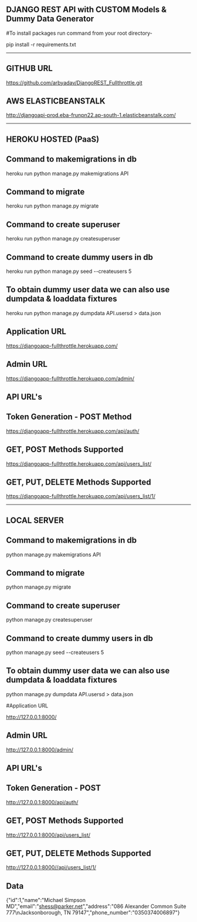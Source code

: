  ##  DJANGO REST API with CUSTOM Models & Dummy Data Generator ##
 
 #To install packages run command from your root directory-
 
 pip install -r requirements.txt
 
 ----------------------------------------------------------------------------
  
 ##  GITHUB URL
 
 https://github.com/arbyadav/DjangoREST_Fullthrottle.git
 
 ## AWS ELASTICBEANSTALK
 
 http://djangoapi-prod.eba-frunpn22.ap-south-1.elasticbeanstalk.com/ 
 
 ----------------------------------------------------------------------------
 
 ##  HEROKU HOSTED (PaaS) 
 
 ## Command to makemigrations in db
 
 heroku run python manage.py makemigrations API
 
 ## Command to migrate 
 
 heroku run python manage.py migrate
 
 ## Command to create superuser
 
 heroku run python manage.py createsuperuser
 
 ## Command to create dummy users in db
 
 heroku run python manage.py seed --createusers 5
 
 ## To obtain dummy user data we can also use dumpdata & loaddata fixtures
 
 heroku run python manage.py dumpdata API.usersd > data.json
 

 ## Application URL
 
 https://djangoapp-fullthrottle.herokuapp.com/
 
 ## Admin URL
 
 https://djangoapp-fullthrottle.herokuapp.com/admin/
 
 ## API URL's
 
 ## Token Generation - POST Method
 
 https://djangoapp-fullthrottle.herokuapp.com/api/auth/
 
 ## GET, POST Methods Supported
 
 https://djangoapp-fullthrottle.herokuapp.com/api/users_list/
 
 ## GET, PUT, DELETE Methods Supported
 
 https://djangoapp-fullthrottle.herokuapp.com/api/users_list/1/
 
 ---------------------------------------------------------------------------------
 
 ## LOCAL SERVER

 ## Command to makemigrations in db
 
 python manage.py makemigrations API
 
 ## Command to migrate 
 
 python manage.py migrate
 
 ## Command to create superuser
 
 python manage.py createsuperuser
 
 ## Command to create dummy users in db
 
 python manage.py seed --createusers 5
 
 ## To obtain dummy user data we can also use dumpdata & loaddata fixtures
 
 python manage.py dumpdata API.usersd > data.json
 
 
 #Application URL
 
 http://127.0.0.1:8000/
 
 ## Admin URL
 
 http://127.0.0.1:8000/admin/
 
 ## API URL's
 
 ## Token Generation  - POST
 
 http://127.0.0.1:8000/api/auth/
 
 ## GET, POST Methods Supported
 
 http://127.0.0.1:8000/api/users_list/
 
 ## GET, PUT, DELETE Methods Supported
 
 http://127.0.0.1:8000//api/users_list/1/
 
 ## Data
 
 {"id":1,"name":"Michael Simpson MD","email":"shess@parker.net","address":"086 Alexander Common Suite 777\nJacksonborough, TN 79147","phone_number":"0350374006897"}

